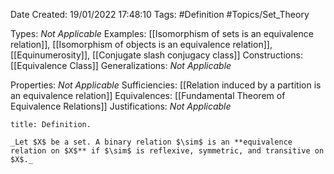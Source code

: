 <div class="topSpace"></div>

Date Created: 19/01/2022 17:48:10
Tags: #Definition #Topics/Set_Theory

Types: _Not Applicable_
Examples: [[Isomorphism of sets is an equivalence relation]], [[Isomorphism of objects is an equivalence relation]], [[Equinumerosity]], [[Conjugate slash conjugacy class]]
Constructions: [[Equivalence Class]]
Generalizations: _Not Applicable_

Properties: _Not Applicable_
Sufficiencies: [[Relation induced by a partition is an equivalence relation]]
Equivalences: [[Fundamental Theorem of Equivalence Relations]]
Justifications: _Not Applicable_

``` ad-Definition
title: Definition.

_Let $X$ be a set. A binary relation $\sim$ is an **equivalence relation on $X$** if $\sim$ is reflexive, symmetric, and transitive on $X$._

```
